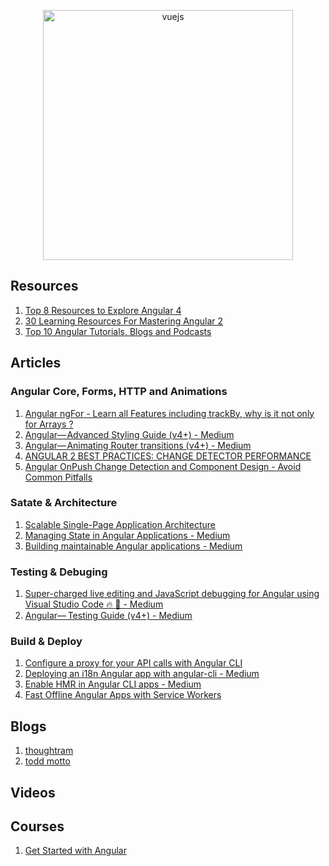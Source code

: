 <p align="center">
  <img width="400" src="https://angular.io/assets/images/logos/angular/angular.svg"  alt="vuejs">
</p>

## Resources
1. [Top 8 Resources to Explore Angular 4](https://hackernoon.com/top-8-resources-to-explore-angular-4-ff2c1b42020a)
2. [30 Learning Resources For Mastering Angular 2](https://tutorialzine.com/2016/09/30-learning-resources-for-mastering-angular-2)
3. [Top 10 Angular Tutorials, Blogs and Podcasts](http://blog.angular-university.io/top-10-angular-2-tutorials-blogs-and-podcasts/)


## Articles 

### Angular Core, Forms, HTTP and Animations
01. [Angular ngFor - Learn all Features including trackBy, why is it not only for Arrays ?](http://blog.angular-university.io/angular-2-ngfor/)
02. [Angular— Advanced Styling Guide (v4+) - Medium](https://medium.com/google-developer-experts/angular-advanced-styling-guide-v4-f0765616e635)
03. [Angular— Animating Router transitions (v4+) - Medium](https://medium.com/google-developer-experts/angular-2-animate-router-transitions-6de179e00204)
04. [ANGULAR 2 BEST PRACTICES: CHANGE DETECTOR PERFORMANCE](https://www.lucidchart.com/techblog/2016/05/04/angular-2-best-practices-change-detector-performance/)
05. [Angular OnPush Change Detection and Component Design - Avoid Common Pitfalls](http://blog.angular-university.io/onpush-change-detection-how-it-works/)

### Satate & Architecture
01. [Scalable Single-Page Application Architecture](http://blog.mgechev.com/2016/04/10/scalable-javascript-single-page-app-angular2-application-architecture/)
02. [Managing State in Angular Applications - Medium](https://blog.nrwl.io/managing-state-in-angular-applications-22b75ef5625f)
03. [Building maintainable Angular applications - Medium](https://medium.com/curated-by-versett/building-maintainable-angular-2-applications-5b9ec4b463a1)

### Testing & Debuging
01. [Super-charged live editing and JavaScript debugging for Angular using Visual Studio Code 🔥 🎉 - Medium](https://medium.com/@auchenberg/super-charged-live-editing-and-javascript-debugging-for-angular-using-visual-studio-code-c29da251ec71)
02. [Angular—  Testing Guide (v4+) - Medium](https://medium.com/google-developer-experts/angular-2-testing-guide-a485b6cb1ef0)

### Build & Deploy
01. [Configure a proxy for your API calls with Angular CLI](https://juristr.com/blog/2016/11/configure-proxy-api-angular-cli/)
02. [Deploying an i18n Angular app with angular-cli - Medium](https://medium.com/@feloy/deploying-an-i18n-angular-app-with-angular-cli-fc788f17e358)
03. [Enable HMR in Angular CLI apps - Medium](https://medium.com/@beeman/tutorial-enable-hmr-in-angular-cli-apps-1b0d13b80130)
04. [Fast Offline Angular Apps with Service Workers](https://coryrylan.com/blog/fast-offline-angular-apps-with-service-workers)


## Blogs
1. [thoughtram](https://blog.thoughtram.io/)
2. [todd motto](https://toddmotto.com/)
 

## Videos


## Courses
1. [Get Started with Angular](https://egghead.io/courses/get-started-with-angular) 
